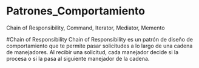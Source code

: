 # Patrones_Comportamiento
Chain of Responsibility, Command, Iterator, Mediator, Memento

#Chain of Responsibility
Chain of Responsibility es un patrón de diseño de comportamiento que te permite pasar solicitudes a lo largo de una cadena de manejadores. Al recibir una solicitud, cada manejador decide si la procesa o si la pasa al siguiente manejador de la cadena.
